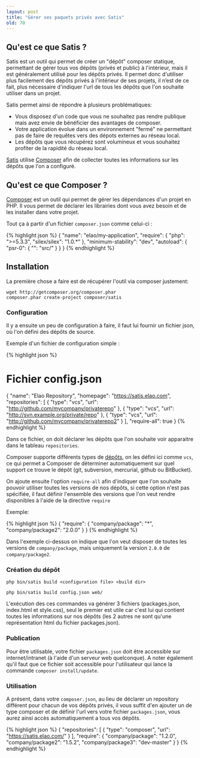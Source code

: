 ```yaml
---
layout: post
title: "Gérer ses paquets privés avec Satis"
old: 70
---
```


## Qu'est ce que Satis ?

Satis est un outil qui permet de créer un "dépôt" composer statique, permettant de gérer tous vos dépôts (privés et public) à l'intérieur, mais il est généralement utilisé pour les dépôts privés.
Il permet donc d'utiliser plus facilement des dépôts privés à l'intérieur de ses projets,  il n’est de ce fait, plus nécessaire  d'indiquer l'url de tous les dépôts que l'on souhaite utiliser dans un projet.

Satis permet ainsi de répondre à plusieurs problématiques:

- Vous disposez d'un code que vous ne souhaitez pas rendre publique mais avez envie de bénéficier des avantages de composer.
- Votre application évolue dans un environnement "fermé" ne permettant pas de faire de requêtes vers des dépots externes au réseau local.
- Les dépôts que vous récupérez sont volumineux et vous souhaitez profiter de la rapidité du réseau local.

[Satis][] utilise [Composer][] afin de collecter toutes les informations sur les dépôts que l'on a configuré.

## Qu'est ce que Composer ?

[Composer][] est un outil qui permet de gérer les dépendances d'un projet en PHP. Il vous permet de déclarer les librairies dont vous avez besoin et de les installer dans votre projet.

Tout ça à partir d'un fichier `composer.json` comme celui-ci :

{% highlight json %}
{
    "name": "elao/my-application",
    "require": {
        "php": ">=5.3.3",
        "silex/silex": "1.0.*"
    },
    "minimum-stability": "dev",
    "autoload": {
        "psr-0": { "": "src/" }
    }
}
{% endhighlight %}

## Installation

La première chose a faire est de récupérer l'outil via composer justement:

    wget http://getcomposer.org/composer.phar
    composer.phar create-project composer/satis

### Configuration

Il y a ensuite un peu de configuration à faire, il faut lui fournir un fichier json, où l'on défini des dépôts de source.

Exemple d'un fichier de configuration simple :

{% highlight json %}
# Fichier config.json
{
    "name": "Elao Repository",
    "homepage": "https://satis.elao.com",
    "repositories": [
        { "type": "vcs", "url": "http://github.com/mycompany/privaterepo" },
        { "type": "vcs", "url": "http://svn.example.org/private/repo" },
        { "type": "vcs", "url": "http://github.com/mycompany/privaterepo2" }
    ],
    "require-all": true
}
{% endhighlight %}

Dans ce fichier, on doit déclarer les dépôts que l'on souhaite voir apparaitre dans le tableau `repositories`.

Composer supporte différents types de [dépôts](http://getcomposer.org/doc/05-repositories.md), on les défini ici comme `vcs`, ce qui permet a Composer de déterminer automatiquement sur quel support ce trouve le dépôt (git, subversion, mercurial, github ou BitBucket).

On ajoute ensuite l'option `require-all` afin d'indiquer que l'on souhaite pouvoir utiliser toutes les versions de nos dépôts, si cette option n'est pas spécifiée, il faut définir l'ensemble des versions que l'on veut rendre disponibles à l'aide de la directive `require`

Exemple:

{% highlight json %}
{
    "require": {
        "company/package": "*",
        "company/package2": "2.0.0"
    }
}
{% endhighlight %}

Dans l'exemple ci-dessus on indique que l'on veut disposer de toutes les versions de `company/package`, mais uniquement la version `2.0.0` de `company/package2`.

### Création du dépôt

    php bin/satis build <configuration file> <build dir>

    php bin/satis build config.json web/

L'exécution des ces commandes va générer 3 fichiers (packages.json, index.html et style.css), seul le premier est utile car c'est lui qui contient toutes les informations sur nos dépôts (les 2 autres ne sont qu'une représentation html du fichier packages.json).

### Publication

Pour être utilisable, votre fichier `packages.json` doit être accessible sur internet/intranet (à l'aide d'un serveur web quelconque). A noter également qu'il faut que ce fichier soit accessible pour l'utilisateur qui lance la commande `composer install/update`.

### Utilisation

A présent, dans votre `composer.json`, au lieu de déclarer un repository différent pour chacun de vos dépôts privés, il vous suffit d'en ajouter un de type composer et de définir l'url vers votre fichier `packages.json`, vous aurez ainsi accès automatiquement a tous vos dépôts.

{% highlight json %}
{
    "repositories": [
        { "type": "composer", "url": "https://satis.elao.com/" }
    ],
    "require": {
        "company/package": "1.2.0",
        "company/package2": "1.5.2",
        "company/package3": "dev-master"
    }
}
{% endhighlight %}


[Satis]: http://getcomposer.org/doc/articles/handling-private-packages-with-satis.md
[composer]: http://getcomposer.org/
